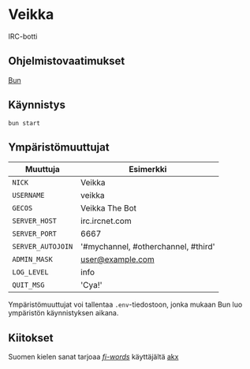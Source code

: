 # Veikka

IRC-botti

## Ohjelmistovaatimukset

[Bun](https://bun.sh/)

## Käynnistys

`bun start`

## Ympäristömuuttujat

| Muuttuja | Esimerkki |
| -------- | --------- |
| `NICK`   | Veikka    |
| `USERNAME` | veikka |
| `GECOS` | Veikka The Bot |
| `SERVER_HOST` | irc.ircnet.com |
| `SERVER_PORT` | 6667 |
| `SERVER_AUTOJOIN` | '#mychannel, #otherchannel, #third' |
| `ADMIN_MASK` | user@example.com |
| `LOG_LEVEL` | info |
| `QUIT_MSG` | 'Cya!' |

Ympäristömuuttujat voi tallentaa `.env`-tiedostoon, jonka mukaan Bun luo ympäristön käynnistyksen aikana.

## Kiitokset
Suomen kielen sanat tarjoaa [*fi-words*](https://github.com/akx/fi-words) käyttäjältä [akx](https://github.com/akx/)

